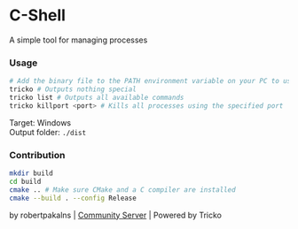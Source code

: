# C-Shell

A simple tool for managing processes

### Usage
```bash
# Add the binary file to the PATH environment variable on your PC to use it as "tricko"
tricko # Outputs nothing special
tricko list # Outputs all available commands
tricko killport <port> # Kills all processes using the specified port
```

Target: Windows  
Output folder: `./dist`

### Contribution
```bash
mkdir build
cd build
cmake .. # Make sure CMake and a C compiler are installed
cmake --build . --config Release
```

by robertpakalns | [Community Server](https://discord.gg/yPjrUrvSzv) | Powered by Tricko
